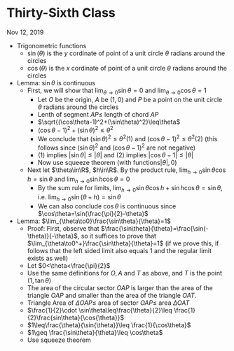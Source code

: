 # Thirty-Sixth Class
Nov 12, 2019
* Trigonometric functions
  * $\sin(\theta)$ is the $y$ cordinate of point of a unit circle $\theta$ radians around the circles
  * $\cos(\theta)$ is the $x$ cordinate of point of a unit circle $\theta$ radians around the circles
* Lemma: $\sin\theta$ is continuous
  * First, we will show that $\lim_{\theta\to0}\sin\theta=0$ and $\lim_{\theta\to0} \cos\theta=1$
    * Let $O$ be the origin, $A$ be $(1, 0)$ and $P$ be a point on the unit circle $\theta$ radians around the circles
    * Lenth of segment $AP\leq$ length of chord $AP$
    * $\sqrt{(\cos\theta-1)^2+(\sin\theta)^2}\leq\theta$
    * $(\cos\theta-1)^2+(\sin\theta)^2\leq\theta^2$
    * We conclude that $(\sin\theta)^2\leq\theta^2(1)$ and $(\cos\theta-1)^2\leq\theta^2(2)$ (this follows since $(\sin\theta)^2$ and $(\cos\theta-1)^2$ are not negative)
    * $(1)$ implies $|\sin\theta|\leq|\theta|$ and $(2)$ implies $|\cos\theta-1|\leq|\theta|$
    * Now use squeeze theorem (with functions$|\theta|, 0$)
  * Next let $\theta\in\R$, $h\in\R$. By the product rule, $\lim_{h\to0}\sin\theta\cos h=\sin\theta$ and $\lim_{h\to0}\sin h\cos\theta=0$
    * By the sum rule for limits, $\lim_{h\to0}\sin\theta\cos h+\sin h\cos\theta=\sin\theta$, i.e. $\lim_{h\to0}\sin(\theta+h)=\sin\theta$
    * We can also conclude $\cos\theta$ is continuous since $\cos\theta=\sin(\frac{\pi}{2}-\theta)$
* Lemma: $\lim_{\theta\to0}\frac{\sin\theta}{\theta}=1$
  * Proof: First, observe that $\frac{\sin\theta}{\theta}=\frac{\sin(-\theta)}{-\theta}$, so it suffices to prove that $\lim_{\theta\to0^+}\frac{\sin\theta}{\theta}=1$ (if we prove this, if follows that the left sided limit also equals $1$ and the regular limit exists as well)
  * Let $0<\theta<\frac{\pi}{2}$
  * Use the same definitions for $O, A$ and $T$ as above, and $T$ is the point $(1, \tan\theta)$
  * The area of the circular sector $OAP$ is larger than the area of the triangle $OAP$ and smaller than the area of the triangle $OAT$. 
  * Triangle Area of $\Delta OAP\leq$ area of sector $OAP\leq$ area $\Delta OAT$
  * $\frac{1}{2}\cdot \sin\theta\leq\frac{\theta}{2}\leq \frac{1}{2}\frac{sin\theta}{\cos{\theta}}$
  * $1\leq\frac{\theta}{\sin{\theta}}\leq \frac{1}{\cos\theta}$
  * $1\geq \frac{\sin\theta}{\theta}\leq \cos\theta$
  * Use squeeze theorem